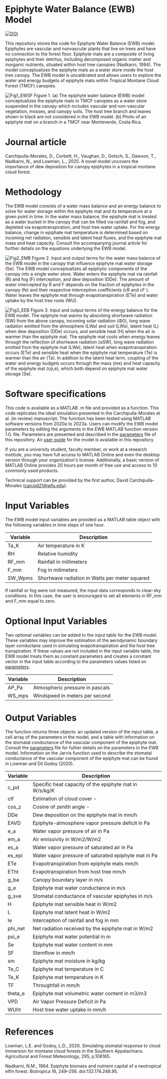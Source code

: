 # Epiphyte Water Balance (EWB) Model
[![DOI](https://zenodo.org/badge/533834292.svg)](https://doi.org/10.5281/zenodo.17086904)

This repository stores the code for Epiphyte Water Balance (EWB) model. Epiphytes are vascular and nonvascular plants that live on trees and have no connection to the forest floor. Epiphyte mats are a composite of living epiphytes and their detritus, including decomposed organic matter and inorganic nutrients, situated within host tree canopies (Nadkarni, 1984). The model conceptualizes the epiphyte mats as a water store inside the host tree canopy. The EWB model is uncalibrated and allows users to explore the water and energy budgets of epiphyte mats within Tropical Montane Cloud Forest (TMCF) canopies. 

![Fig1_EWSF](https://github.com/user-attachments/assets/cd95428a-04f8-4d36-82ca-59663dbecf81)
Figure 1. (a) The epiphyte water balance (EWB) model conceptualizes the epiphyte mats in TMCF canopies as a water store suspended in the canopy which includes vascular and non-vascular vegetation, mosses, and canopy soils. The host tree branch and leaves shown in black are not considered in the EWB model. (b) Photo of an epiphyte mat on a branch in a TMCF near Monteverde, Costa Rica.

# Journal article
Carchipulla-Morales, D., Corbett, H., Vaughan, D., Gotsch, S., Dawson, T., Nadkarni, N., and Lowman, L., 2025. A novel model uncovers the importance of dew deposition for canopy epiphytes in a tropical montane cloud forest.

# Methodology
The EWB model consists of a water mass balance and an energy balance to solve for water storage within the epiphyte mat and its temperature at a given point in time. In the water mass balance, the epiphyte mat is treated as a water bucket in the canopy that can be filled via rainfall and fog, and depleted via evapotranspiration, and host tree water uptake. For the energy balance, change in epiphate mat temperature is determined based on incoming net radiation, sensible and latent heat fluxes, and the epiphyte mat mass and heat capacity. Consult the accompanying journal article for further details on the equations underlying the EWB model.

![Fig2_EMB](https://github.com/user-attachments/assets/2ca5fdcc-df83-438a-bfc0-60bd876621e3)
Figure 2. Input and output terms for the water mass balance of the EWB model in the canopy that influence epiphyte mat water storage (Se). The EWB model conceptualizes all epiphytic components of the canopy into a single water store. Water enters the epiphyte mat via rainfall (R) and fog (F) interception, and dew deposition (DDe). The amount of water intercepted by R and F depends on the fraction of epiphytes in the canopy (fe) and their respective interception coefficients (cR and cF ). Water leaves the epiphyte mat through evapotranspiration (ETe) and water uptake by the host tree roots (WU).

![Fig3_EEB](https://github.com/user-attachments/assets/b8466eaa-a67e-46bf-b510-6991fe0dac21)
Figure 3. Input and output terms of the energy balance for the EWB model. The epiphyte mat warms by absorbing shortwave radiation (SW) from the above canopy, incoming solar radiation (Φ0), long wave radiation emitted from the atmosphere (LWa) and soil (LWs), latent heat (L) when dew deposition (DDe) occurs, and sensible heat (H) when the air is warmer than the epiphyte mat. The epiphyte mat cools when energy leaves through the reflection of shortwave radiation (αSW), long wave radiation emitted from the epiphyte mat (LWe), latent heat when evapotranspiration occurs (ETe) and sensible heat when the epiphyte mat temperature (Te) is warmer than the air (Ta). In addition to the latent heat term, coupling of the water and energy budgets occurs through the mass (me) and heat capacity of the epiphyte mat (cp,e), which both depend on epiphyte mat water storage (Se).

# Software specifications
This code is available as a MATLAB .m file and provided as a function. This code replicates the ideal simulation presented in the Carchipulla-Morales et al. (in review) manuscript. The function has been tested using MATLAB software versions from 2020a to 2023a. Users can modify the EWB model parameters by editing the arguments in the EWB MATLAB function version 1.0. file. Parameters are presented and described in the [parameters](Parameters.txt) file of this repository. An [user guide](https://github.com/DavidCarMor/EWB/User_guide) for the model is available in this repository.

If you are a university student, faculty member, or work at a research institute, you may have full access to MATLAB Online and even the desktop version through your organization's license. Additionally, a basic version of MATLAB Online provides 20 hours per month of free use and access to 10 commonly used products. 

Technical support can be provided by the first author, David Carchipulla-Morales (carcpd21@wfu.edu).

# Input Variables
The EWB model input variables are provided as a MATLAB table object with the following variables in time steps of one hour. 

| Variable | Description |
| ------------- | ------------- |
| Ta_K | Air temperature in K |
| RH | Relative humidity |
| RF_mm | Rainfall in millimeters |
| F_mm | Fog in milimeters |
| SW_Wpms | Shortwave radiation in Watts per meter squared | 

If rainfall or fog were not measured, the input data corresponds to clear-sky conditions. In this case, the user is encouraged to set all elements in RF_mm and F_mm equal to zero.

# Optional Input Variables
Two optional variables can be added to the input table for the EWB model. These variables may improve the estimation of the aerodynamic boundary layer conductane used in simulating evapotranspiration and the host tree transpiration. If these values are not included in the input variable table, the EWB model treats them as constant parameters and creates a constant vector in the input table according to the parameters values listed on [parameters](Parameters.txt).

| Variable | Description |
| ------------- | ------------- |
| AP_Pa | Atmospheric pressure in pascals|
| WS_mps | Windspeed in meters per second |

# Output Variables
The function returns three objects: an updated version of the input table, a cell array of the parameters in the model, and a table with information on the stomatal conductance of the vascular component of the epiphyte mat. Consult the [parameters](Parameters.txt) file for futher details on the parameters in the EWB model. Information on the Jarvis function used to describe the stomatal conductance of the vascular component of the epiphyte mat can be found in Lowman and Dil Godoy (2020).

| Variable | Description |
| ------------- | ------------- |
| c_pd | Specific heat capacity of the epiphyte mat in W/s/kg/K |
| clf | Estimation of cloud cover - | 
| cos_z | Cosine of zenith angle - |
| DDe | Dew deposition on the epiphyte mat in mm/h |
| EAVD | Epiphyte-atmosphere vapor pressure deficit in Pa |
| e_a | Water vapor pressure of air in Pa |
| em_a | Air emissivity in W/m2/W/m2 |
| es_a | Water vapor pressure of saturated air in Pa | 
| es_epi | Water vapor pressure of saturated epiphyte mat in Pa | 
| ETe | Evapotranspiration from epiphyte mats mm/h |
| ETht | Evapotranspiration from host tree mm/h |
| g_ba | Canopy boundary layer in m/s |
| g_e | Epiphyte mat water conductance in m/s |
| g_sve | Stomatal conductance of vascular epiphytes in m/s |
| H | Epiphyte mat sensible heat in W/m2 |
| L | Epiphyte mat latent heat in W/m2 |
| Ie | Interception of rainfall and fog in mm |
| phi_net | Net radiation received by the epiphyte mat in W/m2 |
| psi_e | Epiphyte mat water potential in m |
| Se | Epiphyte mat water content in mm |
| SF | Stemflow in mm/h |
| sm | Epiphyte mat moisture in kg/kg |
| Te_C | Epiphyte mat temperature in C |
| Te_K | Epiphyte mat temperature in K |
| TF | Throughfall in mm/h |
| theta_e | Epiphyte mat volumetric water content in m3/m3 | 
| VPD | Air Vapor Pressure Deficit in Pa |
| WUht | Host tree water uptake in mm/h |

# References
Lowman, L.E. and Godoy, L.D., 2020. Simulating stomatal response to cloud immersion for montane cloud forests in the Southern Appalachians. Agricultural and Forest Meteorology, 295, p.108165.

Nadkarni, N.M., 1984. Epiphyte biomass and nutrient capital of a neotropical elfin forest. Biotropica 16, 249–256. doi:132.174.248.95.
